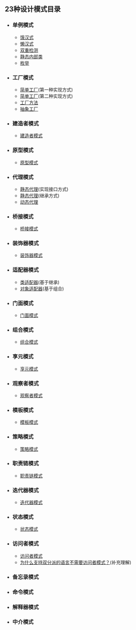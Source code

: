 ## 23种设计模式目录
* ### 单例模式
  * [饿汉式][idgenerator.java]
  * [懒汉式][idgenerator2.java]
  * [双重检测][idgenerator3.java]
  * [静态内部类][idgenerator4.java]
  * [枚举][idgenerator5.java]
* ### 工厂模式
  * [简单工厂][ruleconfigparserfactory.java](第一种实现方式)
  * [简单工厂][ruleconfigparserfactory2.java](第二种实现方式)
  * [工厂方法][ruleconfigparserfactorymap.java]
  * [抽象工厂][jsonconfigparserfactory.java]
* ### 建造者模式
  * [建造者模式][resourcepoolconfig.java]
* ### 原型模式
  * [原型模式][demo.java]
* ### 代理模式
  * [静态代理][usercontrollerproxy.java](实现接口方式)
  * [静态代理][usercontrollerproxy2.java](继承方式)
  * [动态代理][metricscollectorproxy.java]
* ### 桥接模式
  * [桥接模式][bridgeusage]
* ### 装饰器模式
  * [装饰器模式][adecorator.java]
* ### 适配器模式
  * [类适配器][classadaptor.java](基于继承)
  * [对象适配器][objectadaptor.java](基于组合)
* ### 门面模式
  * [门面模式][orderfacade.java]
* ### 组合模式
  * [组合模式][compositeusage.java]
* ### 享元模式
  * [享元模式][chesspieceunit.java]
* ### 观察者模式
  * [观察者模式][observerusage.java]
* ### 模板模式
  * [模板模式][abstractclass.java]
* ### 策略模式
  * [策略模式][strategyusage.java]
* ### 职责链模式
  * [职责链模式][chainusage.java]
* ### 迭代器模式
  * [迭代器模式][iteratorusage.java]
* ### 状态模式
  * [状态模式][stateusage.java]
* ### 访问者模式
  * [访问者模式][visitorusage.java]
  * [为什么支持双分派的语言不需要访问者模式？][dispatchusage.java](补充理解)
* ### 备忘录模式
* ### 命令模式
* ### 解释器模式
* ### 中介模式

[idgenerator.java]:https://github.com/MrDon94/DesignPatternsAndroid/blob/master/app/src/main/java/com/github/designpatternsandroid/pattern/create/singleton/IdGenerator.java
[idgenerator2.java]:https://github.com/MrDon94/DesignPatternsAndroid/blob/master/app/src/main/java/com/github/designpatternsandroid/pattern/create/singleton/IdGenerator2.java
[idgenerator3.java]:https://github.com/MrDon94/DesignPatternsAndroid/blob/master/app/src/main/java/com/github/designpatternsandroid/pattern/create/singleton/IdGenerator3.java
[idgenerator4.java]:https://github.com/MrDon94/DesignPatternsAndroid/blob/master/app/src/main/java/com/github/designpatternsandroid/pattern/create/singleton/IdGenerator4.java
[idgenerator5.java]:https://github.com/MrDon94/DesignPatternsAndroid/blob/master/app/src/main/java/com/github/designpatternsandroid/pattern/create/singleton/IdGenerator5.java

[ruleconfigparserfactory.java]:https://github.com/MrDon94/DesignPatternsAndroid/blob/master/app/src/main/java/com/github/designpatternsandroid/pattern/create/factory/simple/RuleConfigParserFactory.java
[ruleconfigparserfactory2.java]:https://github.com/MrDon94/DesignPatternsAndroid/blob/master/app/src/main/java/com/github/designpatternsandroid/pattern/create/factory/simple/RuleConfigParserFactory2.java
[ruleconfigparserfactorymap.java]:https://github.com/MrDon94/DesignPatternsAndroid/blob/master/app/src/main/java/com/github/designpatternsandroid/pattern/create/factory/method/RuleConfigParserFactoryMap.java
[jsonconfigparserfactory.java]:https://github.com/MrDon94/DesignPatternsAndroid/blob/master/app/src/main/java/com/github/designpatternsandroid/pattern/create/factory/abstracted/JsonConfigParserFactory.java

[resourcepoolconfig.java]:https://github.com/MrDon94/DesignPatternsAndroid/blob/master/app/src/main/java/com/github/designpatternsandroid/pattern/create/builder/ResourcePoolConfig.java

[demo.java]:https://github.com/MrDon94/DesignPatternsAndroid/blob/master/app/src/main/java/com/github/designpatternsandroid/pattern/create/prototype/Demo.java

[usercontrollerproxy.java]:https://github.com/MrDon94/DesignPatternsAndroid/blob/master/app/src/main/java/com/github/designpatternsandroid/pattern/structure/proxy/UserControllerProxy.java
[usercontrollerproxy2.java]:https://github.com/MrDon94/DesignPatternsAndroid/blob/master/app/src/main/java/com/github/designpatternsandroid/pattern/structure/proxy/UserControllerProxy2.java
[metricscollectorproxy.java]:https://github.com/MrDon94/DesignPatternsAndroid/blob/master/app/src/main/java/com/github/designpatternsandroid/pattern/structure/proxy/MetricsCollectorProxy.java

[bridgeusage]:https://github.com/MrDon94/DesignPatternsAndroid/blob/master/app/src/main/java/com/github/designpatternsandroid/pattern/structure/bridge/Usage.java

[adecorator.java]:https://github.com/MrDon94/DesignPatternsAndroid/blob/master/app/src/main/java/com/github/designpatternsandroid/pattern/structure/decorator/ADecorator.java

[classadaptor.java]:https://github.com/MrDon94/DesignPatternsAndroid/blob/master/app/src/main/java/com/github/designpatternsandroid/pattern/structure/adapter/ClassAdaptor.java
[objectadaptor.java]:https://github.com/MrDon94/DesignPatternsAndroid/blob/master/app/src/main/java/com/github/designpatternsandroid/pattern/structure/adapter/ObjectAdaptor.java

[orderfacade.java]:https://github.com/MrDon94/DesignPatternsAndroid/blob/master/app/src/main/java/com/github/designpatternsandroid/pattern/structure/facade/OrderFacade.java

[compositeusage.java]:https://github.com/MrDon94/DesignPatternsAndroid/blob/master/app/src/main/java/com/github/designpatternsandroid/pattern/structure/composite/Usage.java

[chesspieceunit.java]:https://github.com/MrDon94/DesignPatternsAndroid/blob/master/app/src/main/java/com/github/designpatternsandroid/pattern/structure/flyweight/ChessPieceUnit.java

[observerusage.java]:https://github.com/MrDon94/DesignPatternsAndroid/blob/master/app/src/main/java/com/github/designpatternsandroid/pattern/behavior/observer/Usage.java

[abstractclass.java]:https://github.com/MrDon94/DesignPatternsAndroid/blob/master/app/src/main/java/com/github/designpatternsandroid/pattern/behavior/template/AbstractClass.java

[strategyusage.java]:https://github.com/MrDon94/DesignPatternsAndroid/blob/master/app/src/main/java/com/github/designpatternsandroid/pattern/behavior/strategy/Usage.java

[chainusage.java]:https://github.com/MrDon94/DesignPatternsAndroid/blob/master/app/src/main/java/com/github/designpatternsandroid/pattern/behavior/chain/Usage.java

[stateusage.java]:https://github.com/MrDon94/DesignPatternsAndroid/blob/master/app/src/main/java/com/github/designpatternsandroid/pattern/behavior/state/Usage.java

[iteratorusage.java]:https://github.com/MrDon94/DesignPatternsAndroid/blob/master/app/src/main/java/com/github/designpatternsandroid/pattern/behavior/iterator/Usage.java

[visitorusage.java]:https://github.com/MrDon94/DesignPatternsAndroid/blob/master/app/src/main/java/com/github/designpatternsandroid/pattern/behavior/visitor/Usage.java
[dispatchusage.java]:https://github.com/MrDon94/DesignPatternsAndroid/blob/master/app/src/main/java/com/github/designpatternsandroid/pattern/behavior/visitor/dispatch/Usage.java